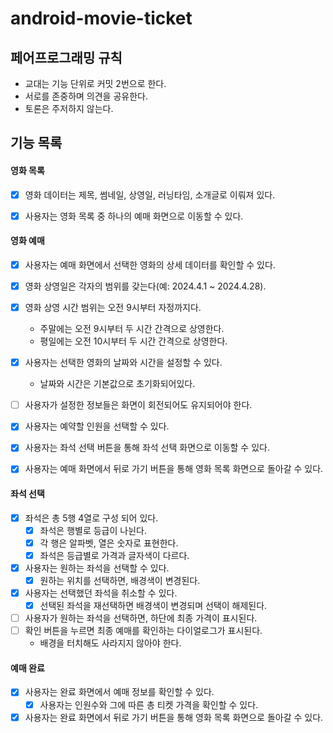 # android-movie-ticket

## 페어프로그래밍 규칙
* 교대는 기능 단위로 커밋 2번으로 한다.
* 서로를 존중하며 의견을 공유한다.
* 토론은 주저하지 않는다.


## 기능 목록

#### 영화 목록
- [x] 영화 데이터는 제목, 썸네일, 상영일, 러닝타임, 소개글로 이뤄져 있다.
- [x] 사용자는 영화 목록 중 하나의 예매 화면으로 이동할 수 있다.


#### 영화 예매
- [x] 사용자는 예매 화면에서 선택한 영화의 상세 데이터를 확인할 수 있다.
- [x] 영화 상영일은 각자의 범위를 갖는다(예: 2024.4.1 ~ 2024.4.28).
- [x] 영화 상영 시간 범위는 오전 9시부터 자정까지다.
  - 주말에는 오전 9시부터 두 시간 간격으로 상영한다.
  - 평일에는 오전 10시부터 두 시간 간격으로 상영한다.
- [x] 사용자는 선택한 영화의 날짜와 시간을 설정할 수 있다.
  - 날짜와 시간은 기본값으로 초기화되어있다.
- [ ] 사용자가 설정한 정보들은 화면이 회전되어도 유지되어야 한다.
- [x] 사용자는 예약할 인원을 선택할 수 있다.
- [x] 사용자는 좌석 선택 버튼을 통해 좌석 선택 화면으로 이동할 수 있다.
- [x] 사용자는 예매 화면에서 뒤로 가기 버튼을 통해 영화 목록 화면으로 돌아갈 수 있다.


#### 좌석 선택
- [x] 좌석은 총 5행 4열로 구성 되어 있다.
  - [x] 좌석은 행별로 등급이 나뉜다.
  - [x] 각 행은 알파벳, 열은 숫자로 표현한다.
  - [x] 좌석은 등급별로 가격과 글자색이 다르다.
- [x] 사용자는 원하는 좌석을 선택할 수 있다.
  - [x] 원하는 위치를 선택하면, 배경색이 변경된다.
- [x] 사용자는 선택했던 좌석을 취소할 수 있다.
  - [x] 선택된 좌석을 재선택하면 배경색이 변경되며 선택이 해제된다.
- [ ] 사용자가 원하는 좌석을 선택하면, 하단에 최종 가격이 표시된다.
- [ ] 확인 버튼을 누르면 최종 예매를 확인하는 다이얼로그가 표시된다.
  - 배경을 터치해도 사라지지 않아야 한다.


#### 예매 완료
- [x] 사용자는 완료 화면에서 예매 정보를 확인할 수 있다.
  - [x] 사용자는 인원수와 그에 따른 총 티켓 가격을 확인할 수 있다.
- [x] 사용자는 완료 화면에서 뒤로 가기 버튼을 통해 영화 목록 화면으로 돌아갈 수 있다.
